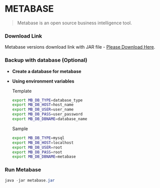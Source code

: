 # METABASE
>Metabase is an open source business intelligence tool.

### Download Link
Metabase versions download link with JAR file - [Please Download Here](https://github.com/metabase/metabase/releases/).

### Backup with database (Optional)
- **Create a database for metabase**
- **Using environment variables**  

   Template
   ```sh
   export MB_DB_TYPE=database_type
   export MB_DB_HOST=host_name
   export MB_DB_USER=user_name
   export MB_DB_PASS=user_password
   export MB_DB_DBNAME=database_name
   ```
   Sample 
   ```sh
   export MB_DB_TYPE=mysql
   export MB_DB_HOST=localhost
   export MB_DB_USER=root
   export MB_DB_PASS=root
   export MB_DB_DBNAME=metabase
   ```
### Run Metabase
```java 
java -jar metabase.jar
```